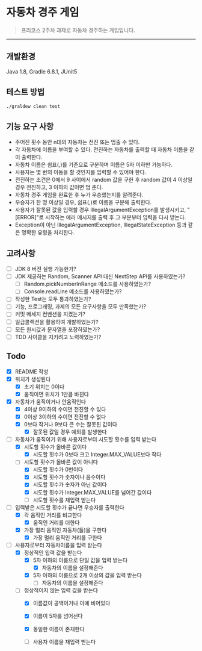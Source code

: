 # 자동차 경주 게임

> 프리코스 2주차 과제로 자동차 경주하는 게임입니다.
---

## 개발환경

Java 1.8, Gradle 6.8.1, JUnit5

## 테스트 방법

```sh
./graldew clean test
```

## 기능 요구 사항
- 주어진 횟수 동안 n대의 자동차는 전진 또는 멈출 수 있다.
- 각 자동차에 이름을 부여할 수 있다. 전진하는 자동차를 출력할 때 자동차 이름을 같이 출력한다.
- 자동차 이름은 쉼표(,)를 기준으로 구분하며 이름은 5자 이하만 가능하다.
- 사용자는 몇 번의 이동을 할 것인지를 입력할 수 있어야 한다.
- 전진하는 조건은 0에서 9 사이에서 random 값을 구한 후 random 값이 4 이상일 경우 전진하고, 3 이하의 값이면 멈
춘다.
- 자동차 경주 게임을 완료한 후 누가 우승했는지를 알려준다.
- 우승자가 한 명 이상일 경우, 쉼표(,)로 이름을 구분해 출력한다.
- 사용자가 잘못된 값을 입력할 경우 IllegalArgumentException를 발생시키고, "[ERROR]"로 시작하는 에러 메시지를
출력 후 그 부분부터 입력을 다시 받는다.
- Exception이 아닌 IllegalArgumentException, IllegalStateException 등과 같은 명확한 유형을 처리한다.


## 고려사항

- [ ] JDK 8 버전 실행 가능한가?
- [ ] JDK 제공하는 Random, Scanner API 대신 NextStep API를 사용하였는가?
  - [ ] Random.pickNumberInRange 메소드를 사용하였는가?
  - [ ] Console.readLine 메소드를 사용하였는가?
- [ ] 작성한 Test는 모두 통과하였는가?
- [ ] 기능, 프로그래밍, 과제의 모든 요구사항을 모두 만족했는가?
- [ ] 커밋 메세지 컨벤션을 지켰는가?
- [ ] 일급콜렉션을 활용하여 개발하였는가?
- [ ] 모든 원시값과 문자열을 포장하였는가?
- [ ] TDD 사이클을 지키려고 노력하였는가?

## Todo

- [x] README 작성
- [x] 위치가 생성된다
  - [x] 초기 위치는 0이다
  - [x] 움직이면 위치가 1만큼 바뀐다
- [x] 자동차가 움직이거나 안움직인다
  - [x] 4이상 9이하의 수이면 전진할 수 있다
  - [x] 0이상 3이하의 수이면 전진할 수 없다
  - [x] 0보다 작거나 9보다 큰 수는 잘못된 값이다
    - [x] 잘못된 값일 경우 예외를 발생한다
- [ ] 자동차가 움직이기 위해 사용자로부터 시도할 횟수를 입력 받는다
    - [x] 시도할 횟수가 올바른 값이다
        - [x] 시도할 횟수가 0보다 크고 Integer.MAX_VALUE보다 작다
    - [ ] 시도할 횟수가 올바른 값이 아니다
        - [x] 시도할 횟수가 0번이다
        - [x] 시도할 횟수가 숫자이나 음수이다
        - [x] 시도할 횟수가 숫자가 아닌 값이다
        - [x] 시도할 횟수가 Integer.MAX_VALUE를 넘어간 값이다
        - [ ] 시도할 횟수를 재입력 받는다
- [ ] 입력받은 시도할 횟수가 끝나면 우승자를 출력한다
    - [x] 각 움직인 거리를 비교한다
      - [x] 움직인 거리를 더한다
    - [x] 가장 멀리 움직인 자동차(들)을 구한다
      - [x] 가장 멀리 움직인 거리를 구한다
- [ ] 사용자로부터 자동차이름을 입력 받는다
    - [x] 정상적인 입력 값을 받는다
        - [x] 5자 이하의 이름으로 단일 값을 입력 받는다
          - [x] 자동차의 이름을 설정해준다
        - [x] 5자 이하의 이름으로 2개 이상의 값을 입력 받는다
          - [ ] 자동차의 이름을 설정해준다
    - [ ] 정상적이지 않는 입력 값을 받는다
        - [x] 이름값이 공백이거나 아예 비어있다 
        - [x] 이름이 5자를 넘어선다
        - [x] 동일한 이름이 존재한다
        - [ ] 사용자 이름을 재입력 받는다

